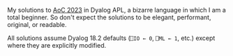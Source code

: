 My solutions to [AoC 2023](https://adventofcode.com/2023) in Dyalog APL, a bizarre language in which I am a total beginner.
So don't expect the solutions to be elegant, performant, original, or readable.

All solutions assume Dyalog 18.2 defaults (`⎕IO ← 0`, `⎕ML ← 1`, etc.) except where they are explicitly modified.
